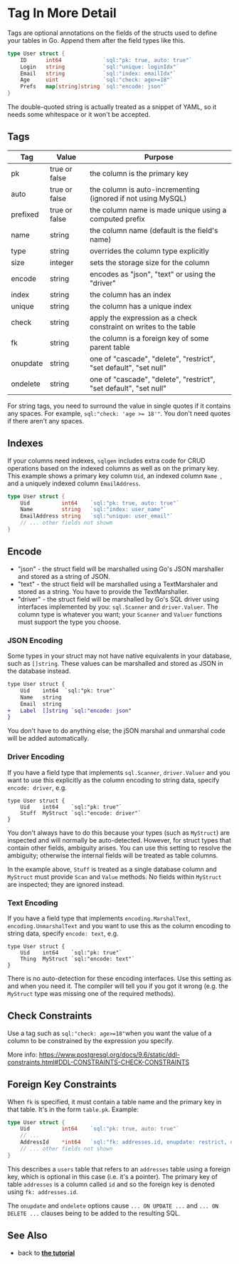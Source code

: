 # Tag In More Detail

Tags are optional annotations on the fields of the structs used to define your tables in Go. Append them after the field types like this.

```go
type User struct {
    ID      int64             `sql:"pk: true, auto: true"`
    Login   string            `sql:"unique: loginIdx"`
    Email   string            `sql:"index: emailIdx"`
    Age     uint              `sql:"check: age>=18"`
    Prefs   map[string]string `sql:"encode: json"`
}
```

The double-quoted string is actually treated as a snippet of YAML, so it needs some whitespace or it won't be accepted.


## Tags

| Tag      | Value         | Purpose                                                           |
| -------- | ------------- | ----------------------------------------------------------------- |
| pk       | true or false | the column is the primary key                                     |
| auto     | true or false | the column is auto-incrementing (ignored if not using MySQL)      |
| prefixed | true or false | the column name is made unique using a computed prefix            |
| name     | string        | the column name (default is the field's name)                     |
| type     | string        | overrides the column type explicitly                              |
| size     | integer       | sets the storage size for the column                              |
| encode   | string        | encodes as "json", "text" or using the "driver"                   |
| index    | string        | the column has an index                                           |
| unique   | string        | the column has a unique index                                     |
| check    | string        | apply the expression as a check constraint on writes to the table |
| fk       | string        | the column is a foreign key of some parent table                  |
| onupdate | string        | one of "cascade", "delete", "restrict", "set default", "set null" |
| ondelete | string        | one of "cascade", "delete", "restrict", "set default", "set null" |

For string tags, you need to surround the value in single quotes if it contains any spaces. For example, `sql:"check: 'age >= 18'"`. You don't need quotes if there aren't any spaces.


## Indexes

If your columns need indexes, `sqlgen` includes extra code for CRUD operations based on the indexed columns as well as on the primary key. This example shows a primary key column `Uid`, an indexed column `Name `, and a uniquely indexed column `EmailAddress`.

```Go
type User struct {
	Uid          int64    `sql:"pk: true, auto: true"`
	Name         string   `sql:"index: user_name"`
	EmailAddress string   `sql:"unique: user_email"`
    // ... other fields not showm
}
```

## Encode

* "json" - the struct field will be marshalled using Go's JSON marshaller and stored as a string of JSON.
* "text" - the struct field will be marshalled using a TextMarshaler and stored as a string. You have to provide the TextMarshaller.
* "driver" - the struct field will be marshalled by Go's SQL driver using interfaces implemented by you: `sql.Scanner` and `driver.Valuer`. The column type is whatever you want; your `Scanner` and `Valuer` functions must support the type you choose.


### JSON Encoding

Some types in your struct may not have native equivalents in your database, such as `[]string`. These values can be marshalled and stored as JSON in the database instead.

```diff
type User struct {
    Uid    int64  `sql:"pk: true"`
    Name   string
    Email  string
+   Label  []string `sql:"encode: json"
}
```

You don't have to do anything else; the jSON marshal and unmarshal code will be added automatically.


### Driver Encoding

If you have a field type that implements `sql.Scanner`, `driver.Valuer` and you want to use this explicitly as the column encoding to string data, specify `encode: driver`, e.g.

```
type User struct {
    Uid    int64    `sql:"pk: true"`
    Stuff  MyStruct `sql:"encode: driver"`
}
```

You don't always have to do this because your types (such as `MyStruct`) are inspected and will normally be auto-detected. However, for struct types that contain other fields, ambiguity arises. You can use this setting to resolve the ambiguity; otherwise the internal fields will be treated as table columns.

In the example above, `Stuff` is treated as a single database column and `MyStruct` must provide `Scan` and `Value` methods. No fields within `MyStruct` are inspected; they are ignored instead.


### Text Encoding

If you have a field type that implements `encoding.MarshalText`, `encoding.UnmarshalText` and you want to use this as the column encoding to string data, specify `encode: text`, e.g.

```
type User struct {
    Uid    int64    `sql:"pk: true"`
    Thing  MyStruct `sql:"encode: text"`
}
```

There is no auto-detection for these encoding interfaces. Use this setting as and when you need it. The compiler will tell you if you got it wrong (e.g. the `MyStruct` type was missing one of the required methods).


## Check Constraints

Use a tag such as `sql:"check: age>=18"`when you want the value of a column to be constrained by the expression you specify.

More info: https://www.postgresql.org/docs/9.6/static/ddl-constraints.html#DDL-CONSTRAINTS-CHECK-CONSTRAINTS


## Foreign Key Constraints

When `fk` is specified, it must contain a table name and the primary key in that table. It's in the form `table.pk`. Example:

```Go
type User struct {
	Uid          int64    `sql:"pk: true, auto: true"`
	// ...
	AddressId    *int64   `sql:"fk: addresses.id, onupdate: restrict, ondelete: restrict"`
	// ... other fields not shown
}
```

This describes a `users` table that refers to an `addresses` table using a foreign key, which is optional in this case (i.e. it's a pointer). The primary key of table `addresses` is a column called `id` and so the foreign key is denoted using `fk: addresses.id`.

The `onupdate` and `ondelete` options cause `... ON UPDATE ...` and `... ON DELETE ...` clauses being to be added to the resulting SQL.


## See Also

 * back to [**the tutorial**](tutorial.md)
